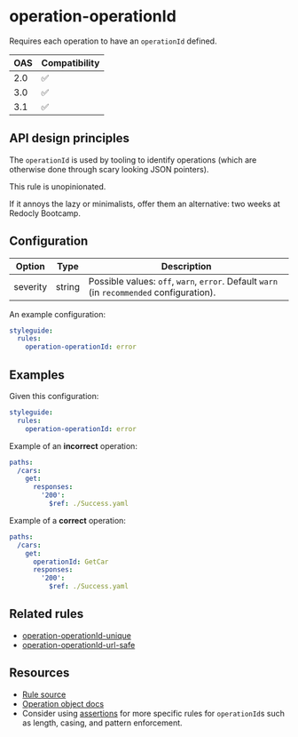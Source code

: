 # operation-operationId

Requires each operation to have an `operationId` defined.

|OAS|Compatibility|
|---|---|
|2.0|✅|
|3.0|✅|
|3.1|✅|

## API design principles

The `operationId` is used by tooling to identify operations (which are otherwise done through scary looking JSON pointers).

This rule is unopinionated.

If it annoys the lazy or minimalists, offer them an alternative: two weeks at Redocly Bootcamp.
## Configuration

|Option|Type|Description|
|---|---|---|
|severity|string|Possible values: `off`, `warn`, `error`. Default `warn` (in `recommended` configuration). |

An example configuration:

```yaml
styleguide:
  rules:
    operation-operationId: error
```

## Examples

Given this configuration:

```yaml
styleguide:
  rules:
    operation-operationId: error
```

Example of an **incorrect** operation:
```yaml
paths:
  /cars:
    get:
      responses:
        '200':
          $ref: ./Success.yaml
```

Example of a **correct** operation:
```yaml
paths:
  /cars:
    get:
      operationId: GetCar
      responses:
        '200':
          $ref: ./Success.yaml
```

## Related rules

- [operation-operationId-unique](./operation-operationId-unique.md)
- [operation-operationId-url-safe](./operation-operationId-url-safe.md)

## Resources

- [Rule source](https://github.com/Redocly/redocly-cli/blob/master/packages/core/src/rules/common/operation-operationId.ts)
- [Operation object docs](https://redocly.com/docs/openapi-visual-reference/operation/)
- Consider using [assertions](./assertions.md) for more specific rules for `operationId`s such as length, casing, and pattern enforcement.
